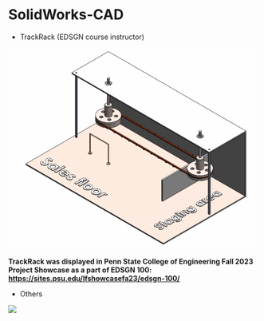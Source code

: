 # SolidWorks-CAD
* TrackRack (EDSGN course instructor)
<img src="https://github.com/JasonL1422/SolidWorks-CAD/blob/main/ShowcaseTrackRack/circle_pic_iso.png" width="500"/>

**TrackRack was displayed in Penn State College of Engineering Fall 2023 Project Showcase as a part of EDSGN 100: https://sites.psu.edu/lfshowcasefa23/edsgn-100/**

* Others

<img src="https://github.com/JasonL1422/SolidWorks-CAD/blob/main/dryer%20holder.png" width="400"/> </a>



  

